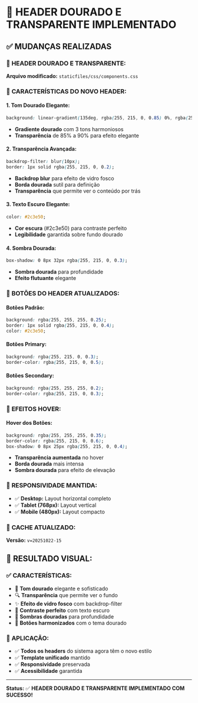 # 🎨 HEADER DOURADO E TRANSPARENTE IMPLEMENTADO

## ✅ MUDANÇAS REALIZADAS

### 🎯 **HEADER DOURADO E TRANSPARENTE:**

**Arquivo modificado:** `staticfiles/css/components.css`

### 🌟 **CARACTERÍSTICAS DO NOVO HEADER:**

#### **1. Tom Dourado Elegante:**
```css
background: linear-gradient(135deg, rgba(255, 215, 0, 0.85) 0%, rgba(255, 193, 7, 0.9) 50%, rgba(255, 152, 0, 0.85) 100%);
```
- **Gradiente dourado** com 3 tons harmoniosos
- **Transparência** de 85% a 90% para efeito elegante

#### **2. Transparência Avançada:**
```css
backdrop-filter: blur(10px);
border: 1px solid rgba(255, 215, 0, 0.2);
```
- **Backdrop blur** para efeito de vidro fosco
- **Borda dourada** sutil para definição
- **Transparência** que permite ver o conteúdo por trás

#### **3. Texto Escuro Elegante:**
```css
color: #2c3e50;
```
- **Cor escura** (#2c3e50) para contraste perfeito
- **Legibilidade** garantida sobre fundo dourado

#### **4. Sombra Dourada:**
```css
box-shadow: 0 8px 32px rgba(255, 215, 0, 0.3);
```
- **Sombra dourada** para profundidade
- **Efeito flutuante** elegante

### 🎨 **BOTÕES DO HEADER ATUALIZADOS:**

#### **Botões Padrão:**
```css
background: rgba(255, 255, 255, 0.25);
border: 1px solid rgba(255, 215, 0, 0.4);
color: #2c3e50;
```

#### **Botões Primary:**
```css
background: rgba(255, 215, 0, 0.3);
border-color: rgba(255, 215, 0, 0.5);
```

#### **Botões Secondary:**
```css
background: rgba(255, 255, 255, 0.2);
border-color: rgba(255, 215, 0, 0.3);
```

### 🎯 **EFEITOS HOVER:**

#### **Hover dos Botões:**
```css
background: rgba(255, 255, 255, 0.35);
border-color: rgba(255, 215, 0, 0.6);
box-shadow: 0 8px 25px rgba(255, 215, 0, 0.4);
```
- **Transparência aumentada** no hover
- **Borda dourada** mais intensa
- **Sombra dourada** para efeito de elevação

### 📱 **RESPONSIVIDADE MANTIDA:**

- ✅ **Desktop:** Layout horizontal completo
- ✅ **Tablet (768px):** Layout vertical
- ✅ **Mobile (480px):** Layout compacto

### 🔄 **CACHE ATUALIZADO:**

**Versão:** `v=20251022-15`

## 🎨 **RESULTADO VISUAL:**

### ✅ **CARACTERÍSTICAS:**
- 🌟 **Tom dourado** elegante e sofisticado
- 🔍 **Transparência** que permite ver o fundo
- ✨ **Efeito de vidro fosco** com backdrop-filter
- 🎯 **Contraste perfeito** com texto escuro
- 💫 **Sombras douradas** para profundidade
- 🎨 **Botões harmonizados** com o tema dourado

### 🎯 **APLICAÇÃO:**
- ✅ **Todos os headers** do sistema agora têm o novo estilo
- ✅ **Template unificado** mantido
- ✅ **Responsividade** preservada
- ✅ **Acessibilidade** garantida

---

**Status:** ✅ **HEADER DOURADO E TRANSPARENTE IMPLEMENTADO COM SUCESSO!**
